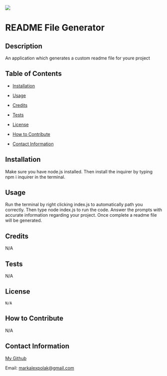 
  <img src="https://img.shields.io/badge/License-N/A-orange">
  
  # README File Generator

  ## Description

  An application which generates a custom readme file for youre project

  ## Table of Contents

  - [Installation](#installation)

  - [Usage](#usage)

  - [Credits](#credits)

  - [Tests](#tests)

  - [License](#license)


  - [How to Contribute](#how-to-contribute)

  - [Contact Information](#contact-information)

  ## Installation

  Make sure you have node.js installed. Then install the inquirer by typing npm i inquirer in the terminal.

  ## Usage

  Run the terminal by right clicking index.js to automatically path you correctly. Then type node index.js to run the code. Answer the prompts with accurate information regarding your project. Once complete a readme file will be generated.

  ## Credits

  N/A

  ## Tests 

  N/A

  ## License
    
    N/A

  ## How to Contribute
  
  N/A

  ## Contact Information
  
  [My Github](https://github.com/MarekAlexPolak)

  Email: markalexpolak@gmail.com
  